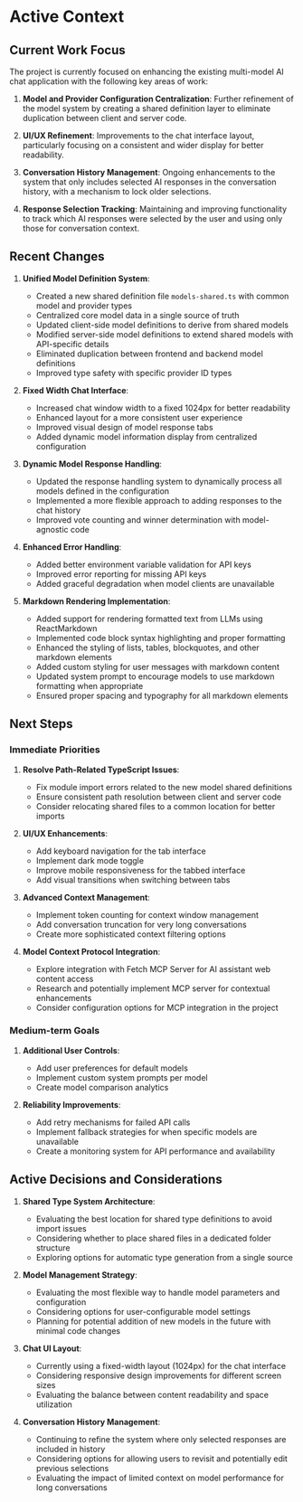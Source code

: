 # Active Context

## Current Work Focus

The project is currently focused on enhancing the existing multi-model AI chat application with the following key areas of work:

1. **Model and Provider Configuration Centralization**: Further refinement of the model system by creating a shared definition layer to eliminate duplication between client and server code.

2. **UI/UX Refinement**: Improvements to the chat interface layout, particularly focusing on a consistent and wider display for better readability.

3. **Conversation History Management**: Ongoing enhancements to the system that only includes selected AI responses in the conversation history, with a mechanism to lock older selections.

4. **Response Selection Tracking**: Maintaining and improving functionality to track which AI responses were selected by the user and using only those for conversation context.

## Recent Changes

1. **Unified Model Definition System**:
   - Created a new shared definition file `models-shared.ts` with common model and provider types
   - Centralized core model data in a single source of truth
   - Updated client-side model definitions to derive from shared models
   - Modified server-side model definitions to extend shared models with API-specific details
   - Eliminated duplication between frontend and backend model definitions
   - Improved type safety with specific provider ID types

2. **Fixed Width Chat Interface**:
   - Increased chat window width to a fixed 1024px for better readability
   - Enhanced layout for a more consistent user experience
   - Improved visual design of model response tabs
   - Added dynamic model information display from centralized configuration

3. **Dynamic Model Response Handling**:
   - Updated the response handling system to dynamically process all models defined in the configuration
   - Implemented a more flexible approach to adding responses to the chat history
   - Improved vote counting and winner determination with model-agnostic code

4. **Enhanced Error Handling**:
   - Added better environment variable validation for API keys
   - Improved error reporting for missing API keys
   - Added graceful degradation when model clients are unavailable

5. **Markdown Rendering Implementation**:
   - Added support for rendering formatted text from LLMs using ReactMarkdown
   - Implemented code block syntax highlighting and proper formatting
   - Enhanced the styling of lists, tables, blockquotes, and other markdown elements
   - Added custom styling for user messages with markdown content
   - Updated system prompt to encourage models to use markdown formatting when appropriate
   - Ensured proper spacing and typography for all markdown elements

## Next Steps

### Immediate Priorities
1. **Resolve Path-Related TypeScript Issues**:
   - Fix module import errors related to the new model shared definitions
   - Ensure consistent path resolution between client and server code
   - Consider relocating shared files to a common location for better imports

2. **UI/UX Enhancements**:
   - Add keyboard navigation for the tab interface
   - Implement dark mode toggle
   - Improve mobile responsiveness for the tabbed interface
   - Add visual transitions when switching between tabs

3. **Advanced Context Management**:
   - Implement token counting for context window management
   - Add conversation truncation for very long conversations
   - Create more sophisticated context filtering options

4. **Model Context Protocol Integration**:
   - Explore integration with Fetch MCP Server for AI assistant web content access
   - Research and potentially implement MCP server for contextual enhancements
   - Consider configuration options for MCP integration in the project

### Medium-term Goals
1. **Additional User Controls**:
   - Add user preferences for default models
   - Implement custom system prompts per model
   - Create model comparison analytics

2. **Reliability Improvements**:
   - Add retry mechanisms for failed API calls
   - Implement fallback strategies for when specific models are unavailable
   - Create a monitoring system for API performance and availability

## Active Decisions and Considerations

1. **Shared Type System Architecture**:
   - Evaluating the best location for shared type definitions to avoid import issues
   - Considering whether to place shared files in a dedicated folder structure
   - Exploring options for automatic type generation from a single source

2. **Model Management Strategy**:
   - Evaluating the most flexible way to handle model parameters and configuration
   - Considering options for user-configurable model settings
   - Planning for potential addition of new models in the future with minimal code changes

3. **Chat UI Layout**:
   - Currently using a fixed-width layout (1024px) for the chat interface
   - Considering responsive design improvements for different screen sizes
   - Evaluating the balance between content readability and space utilization

4. **Conversation History Management**:
   - Continuing to refine the system where only selected responses are included in history
   - Considering options for allowing users to revisit and potentially edit previous selections
   - Evaluating the impact of limited context on model performance for long conversations
